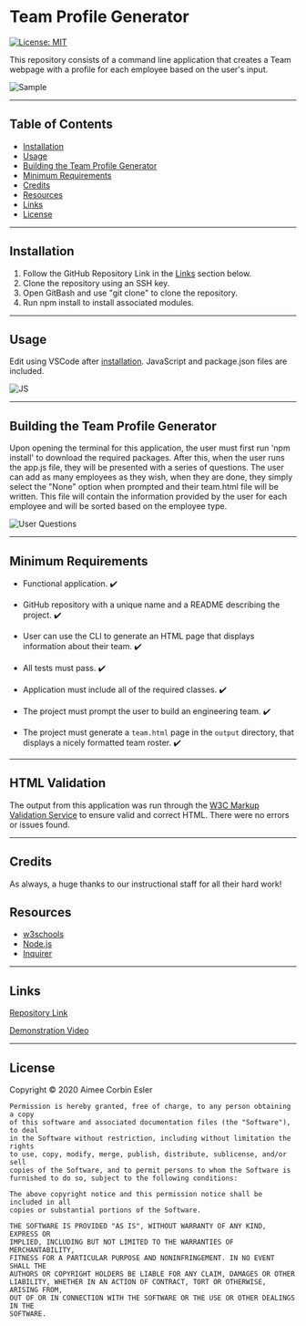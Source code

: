 # Team Profile Generator

[![License: MIT](https://img.shields.io/badge/License-MIT-yellow.svg)](https://opensource.org/licenses/MIT)

This repository consists of a command line application that creates a Team webpage with a profile for each employee based on the user's input.

![Sample]()

-----

## Table of Contents

* [Installation](#installation)
* [Usage](#Usage)
* [Building the Team Profile Generator](#building-the-team-profile-generator)
* [Minimum Requirements](#minimum-requirements)
* [Credits](#credits)
* [Resources](#resources)
* [Links](#Links)
* [License](#license)

-----

## Installation

1. Follow the GitHub Repository Link in the [Links](#Links) section below.
1. Clone the repository using an SSH key.
1. Open GitBash and use "git clone" to clone the repository.
1. Run npm install to install associated modules.

-----

## Usage

Edit using VSCode after [installation](#installation). JavaScript and package.json files are included.

![JS]()

-----

## Building the Team Profile Generator
Upon opening the terminal for this application, the user must first run 'npm install' to download the required packages. After this, when the user runs the app.js file, they will be presented with a series of questions. The user can add as many employees as they wish, when they are done, they simply select the "None" option when prompted and their team.html file will be written. This file will contain the information provided by the user for each employee and will be sorted based on the employee type.

![User Questions]()

-----

## Minimum Requirements

* Functional application. :heavy_check_mark:

* GitHub repository with a unique name and a README describing the project. :heavy_check_mark:

* User can use the CLI to generate an HTML page that displays information about their team. :heavy_check_mark:

* All tests must pass. :heavy_check_mark:

* Application must include all of the required classes. :heavy_check_mark:

* The project must prompt the user to build an engineering team. :heavy_check_mark:

* The project must generate a `team.html` page in the `output` directory, that displays a nicely formatted team roster. :heavy_check_mark:

-----

## HTML Validation
The output from this application was run through the [W3C Markup Validation Service](https://validator.w3.org/) to ensure valid and correct HTML. There were no errors or issues found.

-----

## Credits
As always, a huge thanks to our instructional staff for all their hard work!

## Resources

* [w3schools](https://www.w3schools.com)
* [Node.js](https://nodejs.org/en/)
* [Inquirer](https://www.npmjs.com/package/inquirer)

-----

## Links
[Repository Link]()

[Demonstration Video]()

-----

## License
Copyright &copy; 2020 Aimee Corbin Esler

    Permission is hereby granted, free of charge, to any person obtaining a copy
    of this software and associated documentation files (the "Software"), to deal
    in the Software without restriction, including without limitation the rights
    to use, copy, modify, merge, publish, distribute, sublicense, and/or sell
    copies of the Software, and to permit persons to whom the Software is
    furnished to do so, subject to the following conditions:

    The above copyright notice and this permission notice shall be included in all
    copies or substantial portions of the Software.

    THE SOFTWARE IS PROVIDED "AS IS", WITHOUT WARRANTY OF ANY KIND, EXPRESS OR
    IMPLIED, INCLUDING BUT NOT LIMITED TO THE WARRANTIES OF MERCHANTABILITY,
    FITNESS FOR A PARTICULAR PURPOSE AND NONINFRINGEMENT. IN NO EVENT SHALL THE
    AUTHORS OR COPYRIGHT HOLDERS BE LIABLE FOR ANY CLAIM, DAMAGES OR OTHER
    LIABILITY, WHETHER IN AN ACTION OF CONTRACT, TORT OR OTHERWISE, ARISING FROM,
    OUT OF OR IN CONNECTION WITH THE SOFTWARE OR THE USE OR OTHER DEALINGS IN THE
    SOFTWARE.